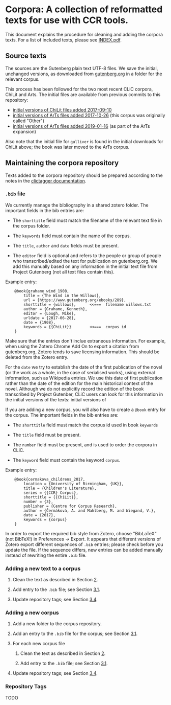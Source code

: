 # Corpora: A collection of reformatted texts for use with CCR tools.

This document explains the procedure for cleaning and adding the corpora texts. For a list of included texts, please see [INDEX.pdf](INDEX.pdf).

## Source texts

The sources are the Gutenberg plain text UTF-8 files. We save the initial, unchanged versions, as downloaded
from [gutenberg.org](www.gutenberg.org) in a folder for the relevant corpus.

This process has been followed for the two most recent CLiC corpora, ChiLit and Arts. The initial files are available from previous commits to this repository:

- [initial versions of ChiLit files added 2017-09-10](https://github.com/birmingham-ccr/corpora/tree/a020b2a7153baf8849056be833861ecb3d77e7a1/ChiLit)
- [initial versions of ArTs files added 2017-10-26](https://github.com/birmingham-ccr/corpora/tree/026a8436bf9ea3282d283a05725c0153e023d74c/Other) (this corpus was originally called "Other")
- [initial versions of ArTs files added 2019-01-16](https://github.com/birmingham-ccr/corpora/commit/1018b422c709b08cb5dbb3fc066dad8d15c0b3fd#diff-b90e831a9520a85b9e7620aa1fac6591) (as part of the ArTs expansion)

Also note that the initial file for `gulliver` is found in the initial downloads for ChiLit above; the book was later moved to the ArTs corpus.

## <a name="se:maintaining_repo"></a>Maintaining the corpora repository

Texts added to the corpora repository should be prepared according to the notes in the
[clictagger documentation](https://birmingham-ccr.github.io/clictagger/).

### <a name="se:bib_file"></a>`.bib` file

We currently manage the bibliography in a shared zotero folder. The
important fields in the bib entries are:

-   The `shorttitle` field must match the filename of the relevant text
    file in the corpus folder.

-   The `keywords` field must contain the name of the corpus.

-   The `title`, `author` and `date` fields must be present.

-   The `editor` field is optional and refers to the people or group of people who
transcribed/edited the text for publication on gutenberg.org. We add this manually based
on any information in the initial text file from Project Gutenberg (not all text files contain
this).

Example entry:

        @book{grahame_wind_1908,
            title = {The Wind in the Willows},
            url = {https://www.gutenberg.org/ebooks/289},
            shorttitle = {willows},      <<===  filename willows.txt
            author = {Grahame, Kenneth},
            editor = {Lough, Mike},
            urldate = {2017-06-28},
            date = {1908},
            keywords = {{ChiLit}}        <<===  corpus id
        }
        
Make sure that the entries don't inclue extraneous information. For example, when using the
Zotero Chrome Add On to export a citation from gutenberg.org, Zotero tends to save licensing
information. This should be deleted from the Zotero entry.

For the `date` we try to establish the date of the first publication of the novel (or the work as
a whole, in the case of serialised works), using external information, such as Wikipedia entries.
We use this date of first publication rather than the date of the edition for the main historical context
of the novel. Although we do not explicitly record the edition of the book transcribed by Project Gutenber,
CLiC users can look for this information in the initial versions of the texts: initial versions of 

If you are adding a new corpus, you will also have to create a `@book`
entry for the corpus. The important fields in the bib entries are:

-   The `shorttitle` field must match the corpus id used in book
    `keywords`

-   The `title` field must be present.

-   The `number` field must be present, and is used to order the corpora
    in CLiC.

-   The `keyword` field must contain the keyword `corpus`.

Example entry:

        @book{cermakova_childrens_2017,
            location = {University of Birmingham, {UK}},
            title = {Children's Literature},
            series = {{CCR} Corpus},
            shorttitle = {{ChiLit}},
            number = {3},
            publisher = {Centre for Corpus Research},
            author = {Čermáková, A. and Mahlberg, M. and Wiegand, V.},
            date = {2017},
            keywords = {corpus}
        }

In order to export the required bib style from Zotero, choose "BibLaTeX" (not BibTeX!)
in Preferences -> Export. It appears that different versions of Zotero export different
sequences of `.bib` entries; please check before you update the file. If the sequence differs,
new entries can be added manually instead of rewriting the entire `.bib` file.

### Adding a new text to a corpus

1.  Clean the text as described in
    Section [2](#se:cleaning).

2.  Add entry to the `.bib` file; see
    Section [3.1](#se:bib_file).

3.  Update repository tags; see
    Section [3.4](#se:tags).

### Adding a new corpus

1.  Add a new folder to the corpus repository.

2.  Add an entry to the `.bib` file for the corpus; see
    Section [3.1](#se:bib_file).

3.  For each new corpus file

    1.  Clean the text as described in
        Section [2](#se:cleaning).

    2.  Add entry to the `.bib` file; see
        Section [3.1](#se:bib_file).

4.  Update repository tags; see
    Section [3.4](#se:tags).


### Repository Tags

TODO

[^1]: <http://search.cpan.org/perldoc?Text::Unidecode>

[^2]: <https://tools.ietf.org/html/rfc20>

[^3]: <https://tools.ietf.org/html/rfc3629>
